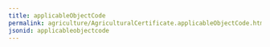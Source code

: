 ```yaml
---
title: applicableObjectCode
permalink: agriculture/AgriculturalCertificate.applicableObjectCode.html
jsonid: applicableobjectcode
---
```

